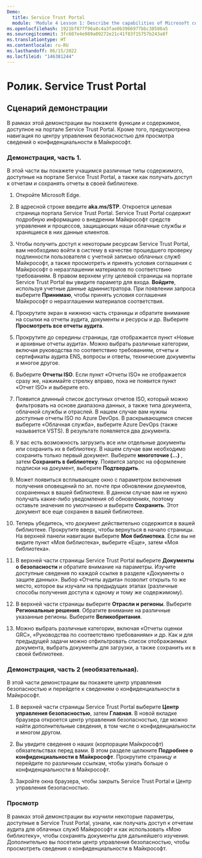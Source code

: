 ```yaml
---
Demo:
  title: Service Trust Portal
  module: 'Module 4 Lesson 1: Describe the capabilities of Microsoft compliance solutions: Describe the compliance management capabilities of Microsoft'
ms.openlocfilehash: 1921bf877f96a8c4a3fae0b3966977bbc38588a5
ms.sourcegitcommit: 3fc607e4e989a09272e21c41f83f15757b243a8f
ms.translationtype: HT
ms.contentlocale: ru-RU
ms.lasthandoff: 06/15/2022
ms.locfileid: "146381244"
---
```

# <a name="demo-service-trust-portal"></a>Ролик. Service Trust Portal

## <a name="demo-scenario"></a>Сценарий демонстрации

В рамках этой демонстрации вы покажете функции и содержимое, доступное на портале Service Trust Portal. Кроме того, предусмотрена навигация по центру управления безопасностью для просмотра сведений о конфиденциальности в Майкрософт.

### <a name="demo-part-1"></a>Демонстрация, часть 1.

В этой части вы покажете учащимся различные типы содержимого, доступные на портале Service Trust Portal, а также как получать доступ к отчетам и сохранять отчеты в своей библиотеке.

1. Откройте Microsoft Edge.

1. В адресной строке введите **aka.ms/STP**. Откроется целевая страница портала Service Trust Portal. Service Trust Portal содержит подробную информацию о внедрении Майкрософт средств управления и процессов, защищающих наши облачные службы и хранящиеся в них данные клиентов.

1. Чтобы получить доступ к некоторым ресурсам Service Trust Portal, вам необходимо войти в систему в качестве прошедшего проверку подлинности пользователя с учетной записью облачных служб Майкрософт, а также просмотреть и принять условия соглашения с Майкрософт о неразглашении материалов по соответствию требованиям. В правом верхнем углу целевой страницы на портале Service Trust Portal вы увидите параметр для входа.  **Войдите**, используя учетные данные администратора. При появлении запроса выберите **Принимаю**, чтобы принять условия соглашения Майкрософт о неразглашении материалов соответствия.

1. Прокрутите экран в нижнюю часть страницы и обратите внимание на ссылки на отчеты аудита, документы и ресурсы и др.  Выберите **Просмотреть все отчеты аудита**.

1. Прокрутите до середины страницы, где отображается пункт «Новые и архивные отчеты аудита».  Можно выбрать различные категории, включая руководства по соответствию требованиям, отчеты и сертификаты аудита ENS, вопросы и ответы, технические документы и многое другое.

1. Выберите **Отчеты ISO**.  Если пункт «Отчеты ISO» не отображается сразу же, нажимайте стрелку вправо, пока не появится пункт «Отчет ISO» и выберите его.

1. Появится длинный список доступных отчетов ISO, который можно фильтровать на основе диапазона данных, а также типа документа, облачной службы и отраслей.  В нашем случае вам нужны доступные отчеты ISO по Azure DevOps.  В раскрывающемся списке выберите «Облачная служба», выберите Azure DevOps (также называется VSTS).  В результате появляется два документа.

1. У вас есть возможность загрузить все или отдельные документы или сохранить их в библиотеку.  В нашем случае вам необходимо сохранить только первый документ.  Выберите **многоточие (...)** , затем **Сохранить в библиотеку**.  Появится запрос на оформление подписки на документ, выберите **Подтвердить**.

1. Может появиться всплывающее окно с параметром включения получения оповещений по эл. почте при обновлении документов, сохраненных в вашей библиотеке.  В данном случае вам не нужно получать какие-либо уведомления об обновлениях, поэтому оставьте значения по умолчанию и выберите **Сохранить**.  Этот документ все еще сохранен в вашей библиотеке.

1. Теперь убедитесь, что документ действительно содержится в вашей библиотеке. Прокрутите вверх, чтобы вернуться в начало страницы. На верхней панели навигации выберите **Моя библиотека**.  Если вы не видите пункт «Моя библиотека», выберите «Еще», затем «Моя библиотека».

1. В верхней части страницы Service Trust Portal выберите **Документы о безопасности** и обратите внимание на параметры. Изучите доступные сведения по каждой ссылке в разделе «Документы о защите данных». Выбор «Отчеты аудита» позволит открыть то же место, которое вы изучали на предыдущих этапах (различные способы получения доступа к одному и тому же содержимому).  

1. В верхней части страницы выберите **Отрасли и регионы**.  Выберите **Региональные решения**. Обратите внимание на различные указанные регионы.  Выберите **Великобритания**.  

1. Можно выбрать различные категории,  включая «Отчеты оценки GRC», «Руководства по соответствию требованиям» и др.  Как и для предыдущей задачи можно отфильтровать список отображаемых документа, выбрать документы для загрузки, а также сохранить их в своей библиотеке.

### <a name="demo-part-2-optional"></a>Демонстрация, часть 2 (необязательная).

В этой части демонстрации вы покажете центр управления безопасностью и перейдете к сведениям о конфиденциальности в Майкрософт.

1. В верхней части страницы Service Trust Portal выберите **Центр управления безопасностью**, затем **Главная**. В новой вкладке браузера откроется центр управления безопасностью, где можно найти дополнительные сведения, в том числе о конфиденциальности и многом другом.  

1. Вы увидите сведения о наших (корпорации Майкрософт) обязательствах перед вами.  В этом разделе щелкните **Подробнее о конфиденциальности в Майкрософт**.  Прокрутите страницу и перейдите по различным ссылкам, чтобы узнать больше о конфиденциальности в Майкрософт.

1. Закройте окна браузера, чтобы закрыть Service Trust Portal и Центр управления безопасностью.

### <a name="review"></a>Просмотр

В рамках этой демонстрации вы изучили некоторые параметры, доступные в Service Trust Portal, узнали, как получать доступ к отчетам аудита для облачных служб Майкрософт и как использовать «Мою библиотеку», чтобы сохранять документы для дальнейшего изучения.  Дополнительно вы посетили центр управления безопасностью, чтобы просмотреть сведения о конфиденциальности в Майкрософт.
